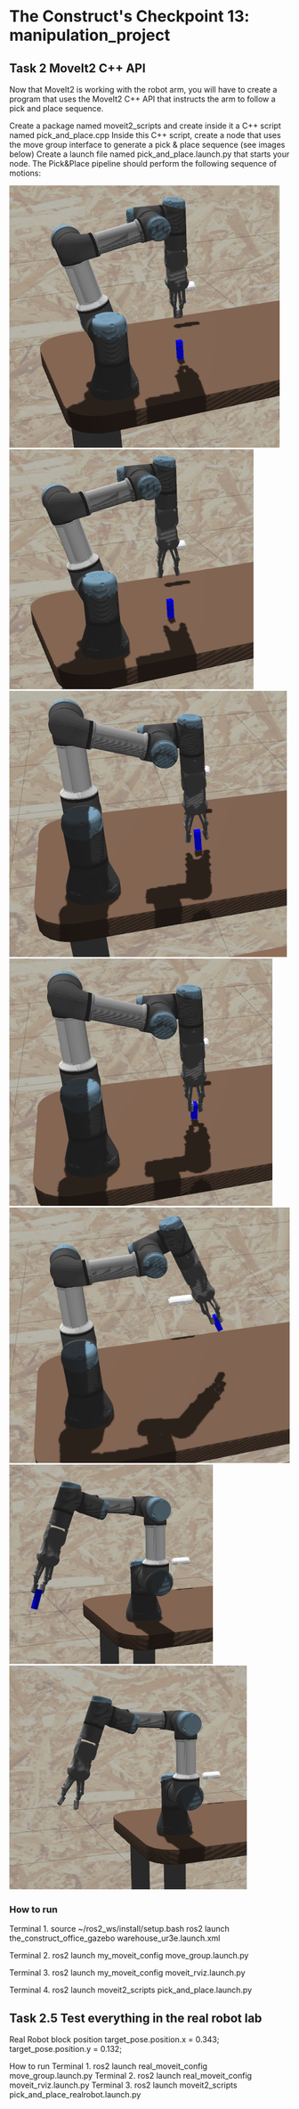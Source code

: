 # The Construct's Checkpoint 13: manipulation_project

## Task 2   MoveIt2 C++ API 
Now that MoveIt2 is working with the robot arm, you will have to create a program that uses the MoveIt2 C++ API that instructs the arm to follow a pick and place sequence.

Create a package named moveit2_scripts and create inside it a C++ script named pick_and_place.cpp
Inside this C++ script, create a node that uses the move group interface to generate a pick & place sequence (see images below)
Create a launch file named pick_and_place.launch.py that starts your node.
The Pick&Place pipeline should perform the following sequence of motions:

![alt text](cp13_1_pregrasp_closed.png)
![alt text](cp13_2_pregrasp_open.png)
![alt text](cp13_3_grasp_open.png)
![alt text](cp13_4_grasp_closed.png)
![alt text](cp13_5_pregrasp_closed_2.png)
![alt text](cp13_6_place_closed.png)
![alt text](cp13_7_place_open.png)


### How to run
Terminal 1.
source ~/ros2_ws/install/setup.bash
ros2 launch the_construct_office_gazebo warehouse_ur3e.launch.xml

Terminal 2.
ros2 launch my_moveit_config move_group.launch.py

Terminal 3.
ros2 launch my_moveit_config moveit_rviz.launch.py

Terminal 4.
ros2 launch moveit2_scripts pick_and_place.launch.py

## Task 2.5   Test everything in the real robot lab 

Real Robot block position
target_pose.position.x = 0.343;
target_pose.position.y = 0.132;

How to run
Terminal 1.
ros2 launch real_moveit_config move_group.launch.py
Terminal 2.
ros2 launch real_moveit_config moveit_rviz.launch.py
Terminal 3.
ros2 launch moveit2_scripts pick_and_place_realrobot.launch.py
